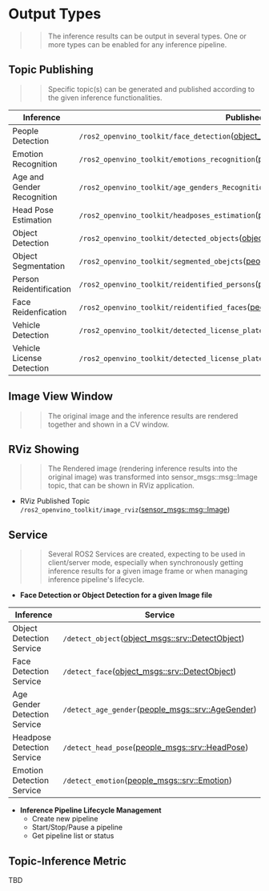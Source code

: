 # Output Types
>> The inference results can be output in several types. One or more types can be enabled for any inference pipeline.
## Topic Publishing
>> Specific topic(s) can be generated and published according to the given inference functionalities.</br>

|Inference|Published Topic|
|---|---|
|People Detection|```/ros2_openvino_toolkit/face_detection```([object_msgs:msg:ObjectsInBoxes](https://github.com/intel/ros2_object_msgs/blob/master/msg/ObjectsInBoxes.msg))|
|Emotion Recognition|```/ros2_openvino_toolkit/emotions_recognition```([people_msgs:msg:EmotionsStamped](https://github.com/intel/ros2_openvino_toolkit/blob/master/people_msgs/msg/EmotionsStamped.msg))|/ros2_openvino_toolkit/face_detection(object_msgs:msg:ObjectsInBoxes)
|Age and Gender Recognition|```/ros2_openvino_toolkit/age_genders_Recognition```([people_msgs:msg:AgeGenderStamped](https://github.com/intel/ros2_openvino_toolkit/blob/master/people_msgs/msg/AgeGenderStamped.msg))|
|Head Pose Estimation|```/ros2_openvino_toolkit/headposes_estimation```([people_msgs:msg:HeadPoseStamped](https://github.com/intel/ros2_openvino_toolkit/blob/master/people_msgs/msg/HeadPoseStamped.msg))|
|Object Detection|```/ros2_openvino_toolkit/detected_objects```([object_msgs::msg::ObjectsInBoxes](https://github.com/intel/ros2_object_msgs/blob/master/msg/ObjectsInBoxes.msg))|
|Object Segmentation|```/ros2_openvino_toolkit/segmented_obejcts```([people_msgs::msg::ObjectsInMasks](https://github.com/intel/ros2_openvino_toolkit/blob/devel/people_msgs/msg/ObjectsInMasks.msg))|
|Person Reidentification|```/ros2_openvino_toolkit/reidentified_persons```([people_msgs::msg::ReidentificationStamped](https://github.com/intel/ros2_openvino_toolkit/blob/devel/people_msgs/msg/ReidentificationStamped.msg))|
|Face Reidenfication|```/ros2_openvino_toolkit/reidentified_faces```([people_msgs::msg::ReidentificationStamped](https://github.com/intel/ros2_openvino_toolkit/blob/devel/people_msgs/msg/ReidentificationStamped.msg))|
|Vehicle Detection|```/ros2_openvino_toolkit/detected_license_plates```([people_msgs::msg::VehicleAttribsStamped](https://github.com/intel/ros2_openvino_toolkit/blob/devel/people_msgs/msg/VehicleAttribsStamped.msg))|
|Vehicle License Detection|```/ros2_openvino_toolkit/detected_license_plates```([people_msgs::msg::LicensePlateStamped](https://github.com/intel/ros2_openvino_toolkit/blob/devel/people_msgs/msg/LicensePlateStamped.msg))|

## Image View Window
>> The original image and the inference results are rendered together and shown in a CV window.
## RViz Showing
>> The Rendered image (rendering inference results into the original image) was transformed into sensor_msgs::msg::Image topic, that can be shown in RViz application.
- RViz Published Topic
```/ros2_openvino_toolkit/image_rviz```([sensor_msgs::msg::Image](https://github.com/ros2/common_interfaces/blob/master/sensor_msgs/msg/Image.msg))

## Service
>> Several ROS2 Services are created, expecting to be used in client/server mode, especially when synchronously getting inference results for a given image frame or when managing inference pipeline's lifecycle.</br>

- **Face Detection or Object Detection for a given Image file**

|Inference|Service|
|---|---|
|Object Detection Service|```/detect_object```([object_msgs::srv::DetectObject](https://github.com/intel/ros2_object_msgs/blob/master/srv/DetectObject.srv))|
|Face Detection Service|```/detect_face```([object_msgs::srv::DetectObject](https://github.com/intel/ros2_object_msgs/blob/master/srv/DetectObject.srv))|
|Age Gender Detection Service|```/detect_age_gender```([people_msgs::srv::AgeGender](https://github.com/intel/ros2_openvino_toolkit/blob/devel/people_msgs/srv/AgeGender.srv))|
|Headpose Detection Service|```/detect_head_pose```([people_msgs::srv::HeadPose](https://github.com/intel/ros2_openvino_toolkit/blob/devel/people_msgs/srv/HeadPose.srv))|
|Emotion Detection Service|```/detect_emotion```([people_msgs::srv::Emotion](https://github.com/intel/ros2_openvino_toolkit/blob/devel/people_msgs/srv/Emotion.srv))|

- **Inference Pipeline Lifecycle Management**
   - Create new pipeline
   - Start/Stop/Pause a pipeline
   - Get pipeline list or status

## Topic-Inference Metric
TBD


